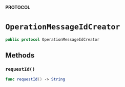 **PROTOCOL**

# `OperationMessageIdCreator`

```swift
public protocol OperationMessageIdCreator
```

## Methods
### `requestId()`

```swift
func requestId() -> String
```
